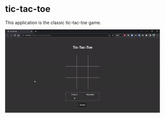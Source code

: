 # tic-tac-toe

This application is the classic tic-tac-toe game.

![Tic-Tac-Toe gif](./.github/tic-tac-toe-gif.gif 'Tic-Tac-Toe gif')
